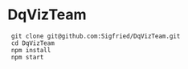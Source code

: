 # DqVizTeam

     git clone git@github.com:Sigfried/DqVizTeam.git
     cd DqVizTeam
     npm install
     npm start
     
